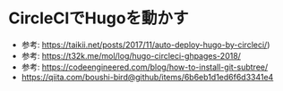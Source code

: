 # CircleCIでHugoを動かす

- 参考: https://taikii.net/posts/2017/11/auto-deploy-hugo-by-circleci/)
- 参考: https://t32k.me/mol/log/hugo-circleci-ghpages-2018/
- 参考: https://codeengineered.com/blog/how-to-install-git-subtree/
- https://qiita.com/boushi-bird@github/items/6b6eb1d1ed6f6d3341e4